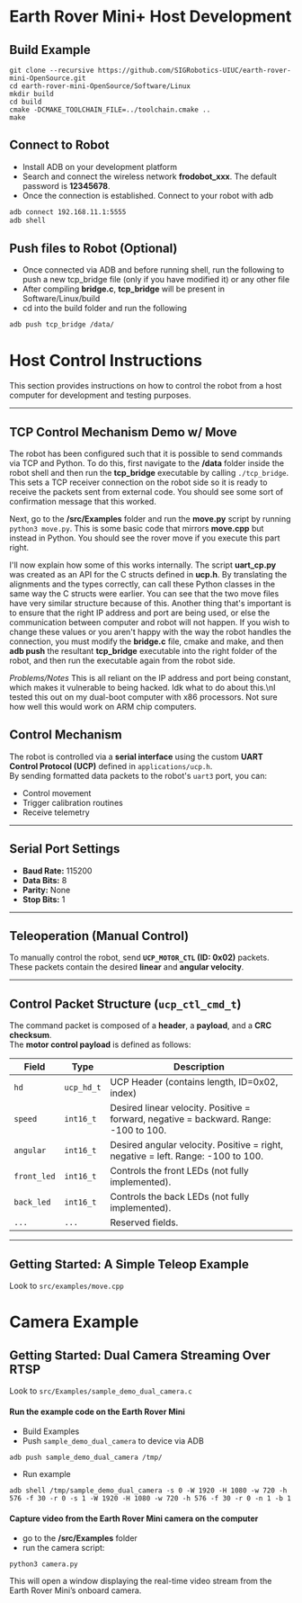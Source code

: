 # Earth Rover Mini+ Host Development

## Build Example
```
git clone --recursive https://github.com/SIGRobotics-UIUC/earth-rover-mini-OpenSource.git
cd earth-rover-mini-OpenSource/Software/Linux
mkdir build
cd build
cmake -DCMAKE_TOOLCHAIN_FILE=../toolchain.cmake ..
make
```

## Connect to Robot
- Install ADB on your development platform
- Search and connect the wireless network <b>frodobot_xxx</b>. The default password is <b>12345678</b>.
- Once the connection is established. Connect to your robot with adb
```bash
adb connect 192.168.11.1:5555
adb shell
```

## Push files to Robot (Optional)
- Once connected via ADB and before running shell, run the following to push a new tcp_bridge file (only if you have modified it) or any other file
- After compiling **bridge.c**, **tcp_bridge** will be present in Software/Linux/build
- cd into the build folder and run the following
```bash
adb push tcp_bridge /data/
```

# Host Control Instructions

This section provides instructions on how to control the robot from a host computer for development and testing purposes.

---

## TCP Control Mechanism Demo w/ Move

The robot has been configured such that it is possible to send commands via TCP and Python. To do this, first navigate to the **/data** folder inside the robot shell and then run the **tcp_bridge** executable by calling `./tcp_bridge`. This sets a TCP receiver connection on the robot side so it is ready to receive the packets sent from external code. You should see some sort of confirmation message that this worked.

Next, go to the **/src/Examples** folder and run the **move.py** script by running `python3 move.py`. This is some basic code that mirrors **move.cpp** but instead in Python. You should see the rover move if you execute this part right. 

I'll now explain how some of this works internally. The script **uart_cp.py** was created as an API for the C structs defined in **ucp.h**. By translating the alignments and the types correctly, can call these Python classes in the same way the C structs were earlier. You can see that the two move files have very similar structure because of this. Another thing that's important is to ensure that the right IP address and port are being used, or else the communication between computer and robot will not happen. If you wish to change these values or you aren't happy with the way the robot handles the connection, you must modify the **bridge.c** file, cmake and make, and then **adb push** the resultant **tcp_bridge** executable into the right folder of the robot, and then run the executable again from the robot side.

*Problems/Notes*
This is all reliant on the IP address and port being constant, which makes it vulnerable to being hacked. Idk what to do about this.\nI tested this out on my dual-boot computer with x86 processors. Not sure how well this would work on ARM chip computers.

## Control Mechanism

The robot is controlled via a **serial interface** using the custom **UART Control Protocol (UCP)** defined in `applications/ucp.h`.  
By sending formatted data packets to the robot's `uart3` port, you can:

- Control movement  
- Trigger calibration routines  
- Receive telemetry  

---

## Serial Port Settings

- **Baud Rate:** 115200  
- **Data Bits:** 8  
- **Parity:** None  
- **Stop Bits:** 1  

---

## Teleoperation (Manual Control)

To manually control the robot, send **`UCP_MOTOR_CTL` (ID: 0x02)** packets.  
These packets contain the desired **linear** and **angular velocity**.

---

## Control Packet Structure (`ucp_ctl_cmd_t`)

The command packet is composed of a **header**, a **payload**, and a **CRC checksum**.  
The **motor control payload** is defined as follows:

| Field     | Type      | Description                                                                 |
|-----------|-----------|-----------------------------------------------------------------------------|
| `hd`      | `ucp_hd_t`| UCP Header (contains length, ID=0x02, index)                                |
| `speed`   | `int16_t` | Desired linear velocity. Positive = forward, negative = backward. Range: -100 to 100. |
| `angular` | `int16_t` | Desired angular velocity. Positive = right, negative = left. Range: -100 to 100. |
| `front_led` | `int16_t` | Controls the front LEDs (not fully implemented).                          |
| `back_led`  | `int16_t` | Controls the back LEDs (not fully implemented).                           |
| `...`       | `...`     | Reserved fields.                                                          |

---

## Getting Started: A Simple Teleop Example

Look to `src/examples/move.cpp`

# Camera Example

## Getting Started: Dual Camera Streaming Over RTSP

Look to `src/Examples/sample_demo_dual_camera.c`
#### Run the example code on the Earth Rover Mini
- Build Examples
- Push `sample_demo_dual_camera` to device via ADB
```
adb push sample_demo_dual_camera /tmp/
```
- Run example
```
adb shell /tmp/sample_demo_dual_camera -s 0 -W 1920 -H 1080 -w 720 -h 576 -f 30 -r 0 -s 1 -W 1920 -H 1080 -w 720 -h 576 -f 30 -r 0 -n 1 -b 1
```
#### Capture video from the Earth Rover Mini camera on the computer
- go to the **/src/Examples** folder
- run the camera script:
```
python3 camera.py
```
This will open a window displaying the real-time video stream from the Earth Rover Mini’s onboard camera.
